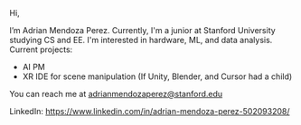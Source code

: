 Hi, 

I’m Adrian Mendoza Perez. Currently, I'm a junior at Stanford University 
studying CS and EE. I'm interested in hardware, ML, and data analysis. Current projects:

- AI PM
- XR IDE for scene manipulation (If Unity, Blender, and Cursor had a child)

You can reach me at adrianmendozaperez@stanford.edu

LinkedIn: https://www.linkedin.com/in/adrian-mendoza-perez-502093208/
